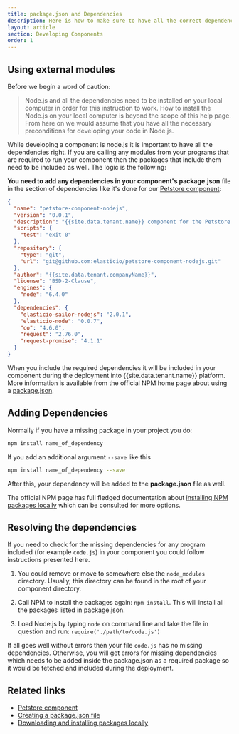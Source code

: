 ```yaml
---
title: package.json and Dependencies
description: Here is how to make sure to have all the correct dependencies for your component.
layout: article
section: Developing Components
order: 1
---
```


## Using external modules

Before we begin a word of caution:

> Node.js and all the dependencies need to be installed on your local computer in order for this instruction to work. How to install the Node.js on your local computer is beyond the scope of this help page.
From here on we would assume that you have all the necessary preconditions for developing your code in Node.js.

While developing a component is node.js it is important to have all the dependencies right. If you are calling any modules from your programs that are required to run your component then the packages that include them need to be included as well. The logic is the following:

**You need to add any dependencies in your component's package.json** file in the section of dependencies like it's done for our [Petstore component]({{site.data.tenant.petStoreSourceNodeJS}}):

```json
{
  "name": "petstore-component-nodejs",
  "version": "0.0.1",
  "description": "{{site.data.tenant.name}} component for the Petstore API",
  "scripts": {
    "test": "exit 0"
  },
  "repository": {
    "type": "git",
    "url": "git@github.com:elasticio/petstore-component-nodejs.git"
  },
  "author": "{{site.data.tenant.companyName}}",
  "license": "BSD-2-Clause",
  "engines": {
    "node": "6.4.0"
  },
  "dependencies": {
    "elasticio-sailor-nodejs": "2.0.1",
    "elasticio-node": "0.0.7",
    "co": "4.6.0",
    "request": "2.76.0",
    "request-promise": "4.1.1"
  }
}
```

When you include the required dependencies it will be included in your component
during the deployment into {{site.data.tenant.name}} platform. More information is available from the official NPM home page about using a [package.json](https://docs.npmjs.com/creating-a-package-json-file).

## Adding Dependencies

Normally if you have a missing package in your project you do:

```sh
npm install name_of_dependency
```

If you add an additional argument `--save` like this

```sh
npm install name_of_dependency --save
```

After this, your dependency will be added to the **package.json** file as well.

The official NPM page has full fledged documentation about [installing NPM packages locally](https://docs.npmjs.com/downloading-and-installing-packages-locally) which can be consulted for more options.

## Resolving the dependencies

If you need to check for the missing dependencies for any program included (for example `code.js`) in your component you could follow instructions presented here.

  1. You could remove or move to somewhere else the `node_modules` directory. Usually, this directory can be found in the root of your component directory.

  2. Call NPM to install the packages again: `npm install`. This will install all the packages listed in package.json.

  3. Load Node.js by typing `node` on command line and take the file in question and run: `require('./path/to/code.js')`

If all goes well without errors then your file `code.js` has no missing dependencies. Otherwise, you will get errors for missing dependencies which needs to be added inside the package.json as a required package so it would be fetched and included during the deployment.

## Related links

- [Petstore component]({{site.data.tenant.petStoreSourceNodeJS}})
- [Creating a package.json file](https://docs.npmjs.com/creating-a-package-json-file)
- [Downloading and installing packages locally](https://docs.npmjs.com/downloading-and-installing-packages-locally)
